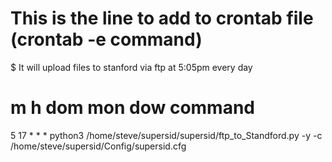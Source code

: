 # This is the line to add to crontab file (crontab -e command)
$ It will upload files to stanford via ftp at 5:05pm every day
# m h  dom mon dow   command
5 17 * * * python3 /home/steve/supersid/supersid/ftp_to_Standford.py -y -c /home/steve/supersid/Config/supersid.cfg
